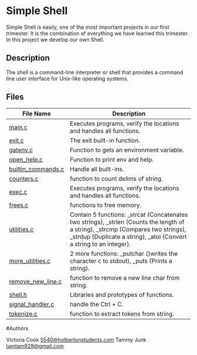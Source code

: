 # Simple Shell
Simple Shell is easily, one of the most important projects in our first trimester. It is the combination of everything we have learned this trimester. In this project we develop our own Shell.

## Description
The shell is a command-line interpreter or shell that provides a command line user interface for Unix-like operating systems. 

## Files

| **File Name** | **Description** |
| ------------- | --------------- |
| [main.c](https://github.com/acidicForest0413/holbertonschool-simple_shell/blob/master/main.c) | Executes programs, verify the locations and handles all functions. |
| [exit.c](https://github.com/acidicForest0413/holbertonschool-simple_shell/blob/master/exit.c) | The exit built-in function. |
| [gatenv.c](https://github.com/acidicForest0413/holbertonschool-simple_shell/blob/master/_gatenv.c) | Function to gets an environment variable. |
| [open_help.c](https://github.com/acidicForest0413/holbertonschool-simple_shell/blob/master/open_help.c) | Function to print env and help. |
| [builtin_commands.c](https://github.com/acidicForest0413/holbertonschool-simple_shell/blob/master/builtin_commands.c) | Handle all built-ins. |
| [counters.c](https://github.com/acidicForest0413/holbertonschool-simple_shell/blob/master/counters.c) | function to count delims of string. |
| [exec.c](https://github.com/acidicForest0413/holbertonschool-simple_shell/blob/master/exec.c) | Executes programs, verify the locations and handles all functions. |
| [frees.c](https://github.com/acidicForest0413/holbertonschool-simple_shell/blob/master/exec.c) | functions to free memory. |
| [utilities.c](https://github.com/acidicForest0413/holbertonschool-simple_shell/blob/master/utilities.c) | Contain 5 functions: _strcat (Concatenates two strings), _strlen (Counts the length of a string), _strcmp (Compares two strings), _strdup (Duplicate a string), _atoi (Convert a string to an integer). |
| [more_utilities.c](https://github.com/acidicForest0413/holbertonschool-simple_shell/blob/master/more_utilities.c) | 2 more functions: _putchar ()writes the character c to stdout), _puts (Prints a string). |
| [remove_new_line.c](https://github.com/acidicForest0413/holbertonschool-simple_shell/blob/master/remove_new_line.c) | function to remove a new line char from string. |
| [shell.h](https://github.com/acidicForest0413/holbertonschool-simple_shell/blob/master/shell.h) | Libraries and prototypes of functions. |
| [signal_handler.c](https://github.com/acidicForest0413/holbertonschool-simple_shell/blob/master/signal_handler.c) | 	handle the Ctrl + C. |
| [tokenize.c](https://github.com/acidicForest0413/holbertonschool-simple_shell/blob/master/tokenize.c) | function to extract tokens from string. |


#Authors

Victoria Cook <5540@holbertonstudents.com>
Tammy Junk <tamtam929@gmail.com>
